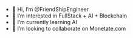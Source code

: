 - 👋 Hi, I’m @FriendShipEngineer
- 👀 I’m interested in FullStack + AI + Blockchain
- 🌱 I’m currently learning AI
- 💞️ I’m looking to collaborate on Monetate.com
